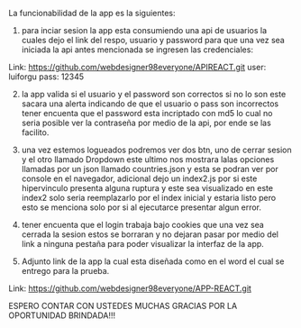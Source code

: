 La funcionabilidad de la app es la siguientes:

1. para inciar sesion la app esta consumiendo una api de usuarios la cuales dejo el link del respo, usuario y password para que una vez sea iniciada la api antes mencionada se ingresen las credenciales:

Link: https://github.com/webdesigner98everyone/APIREACT.git
user: luiforgu
pass: 12345

2. la app valida si el usuario y el password son correctos si no lo son este sacara una alerta indicando de que el usuario o pass son incorrectos tener encuenta que el password esta incriptado con md5 lo cual no seria posible ver la contraseña por medio de la api, por ende se las facilito.

3. una vez estemos logueados podremos ver dos btn, uno de cerrar sesion y el otro llamado Dropdown este ultimo nos mostrara lalas opciones llamadas por un json llamado countries.json y esta se podran ver por console en el navegador, adicional dejo un index2.js por si este hipervinculo presenta alguna ruptura y este sea visualizado en este index2 solo seria reemplazarlo por el index inicial y estaria listo pero esto se menciona solo por si al ejecutarce presentar algun error.

4. tener encuenta que el login trabaja bajo cookies que una vez sea cerrada la sesion estos se borraran y no dejaran pasar por medio del link a ninguna pestaña para poder visualizar la interfaz de la app.

5. Adjunto link de la app la cual esta diseñada como en el word el cual se entrego para la prueba.

Link: https://github.com/webdesigner98everyone/APP-REACT.git

ESPERO CONTAR CON USTEDES
MUCHAS GRACIAS POR LA OPORTUNIDAD BRINDADA!!!